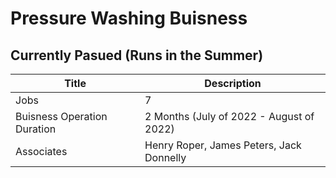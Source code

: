 # Pressure Washing Buisness
## Currently Pasued (Runs in the Summer)

| Title | Description |
| ----------- | ------------------------------------ |
| Jobs | 7 |
| Buisness Operation Duration | 2 Months (July of 2022 - August of 2022) |
| Associates | Henry Roper, James Peters, Jack Donnelly |